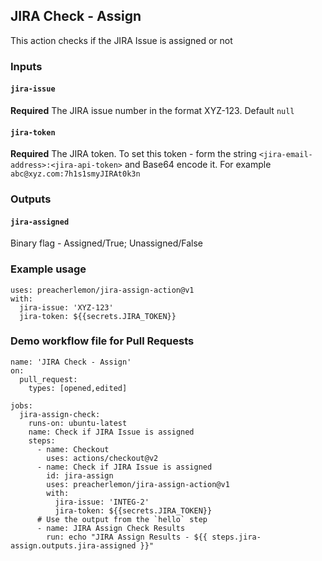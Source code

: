 ## JIRA Check - Assign

This action checks if the JIRA Issue is assigned or not

### Inputs

#### `jira-issue`

**Required** The JIRA issue number in the format XYZ-123. Default `null`

#### `jira-token`

**Required** The JIRA token. To set this token - form the string `<jira-email-address>:<jira-api-token>` and Base64 encode it. For example `abc@xyz.com:7h1s1smyJIRAt0k3n`

### Outputs

#### `jira-assigned`

Binary flag - Assigned/True; Unassigned/False

### Example usage
```
uses: preacherlemon/jira-assign-action@v1
with:
  jira-issue: 'XYZ-123'
  jira-token: ${{secrets.JIRA_TOKEN}}
```
### Demo workflow file for Pull Requests
```
name: 'JIRA Check - Assign'
on: 
  pull_request:
    types: [opened,edited]

jobs:
  jira-assign-check:
    runs-on: ubuntu-latest
    name: Check if JIRA Issue is assigned
    steps:
      - name: Checkout
        uses: actions/checkout@v2
      - name: Check if JIRA Issue is assigned
        id: jira-assign
        uses: preacherlemon/jira-assign-action@v1
        with:
          jira-issue: 'INTEG-2'
          jira-token: ${{secrets.JIRA_TOKEN}}
      # Use the output from the `hello` step
      - name: JIRA Assign Check Results
        run: echo "JIRA Assign Results - ${{ steps.jira-assign.outputs.jira-assigned }}"
```
